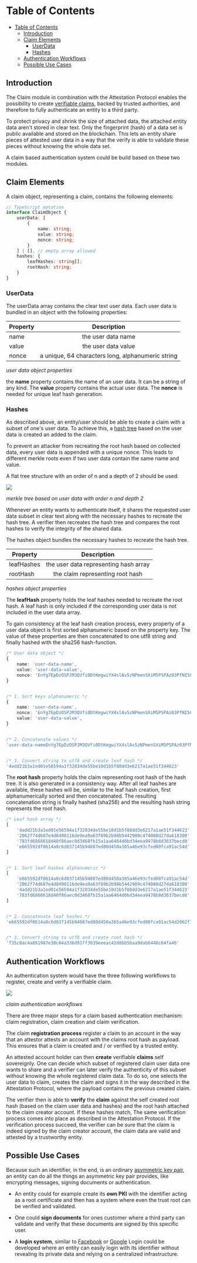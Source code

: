 # Table of Contents

- [Table of Contents](#table-of-contents)
    - [Introduction](#introduction)
    - [Claim Elements](#claim-elements)
        - [UserData](#userdata)
        - [Hashes](#hashes)
    - [Authentication Workflows](#authentication-workflows)
    - [Possible Use Cases](#possible-use-cases)


## Introduction

The Claim module in combination with the Attestation Protocol enables the possibility to create [verifiable claims](https://docs.microsoft.com/en-us/previous-versions/msp-n-p/ff359101(v=pandp.10)?redirectedfrom=MSDN), backed by trusted authorities, and therefore to fully authenticate an entity to a third party. 

To protect privacy and shrink the size of attached data, the attached entity data aren't stored in clear text. Only the fingerprint (hash) of a data set is public available and stored on the blockchain. This lets an entity share pieces of attested user data in a way that the verify is able to validate these pieces without knowing the whole data set.

A claim based authentication system could be build based on these two modules.


## Claim Elements

A claim object, representing a claim, contains the following elements:

````typescript
// TypeScript notation
interface ClaimObject {
    userData: [
        {
            name: string;
            value: string;
            nonce: string;
        }
    ] | [], // empty array allowed
    hashes: {
        leafHashes: string[];
        rootHash: string;
    }
}
````


### UserData

The userData array contains the clear text user data. Each user data is bundled in an object with the following properties:

| Property |                    Description                    |
|----------|:-------------------------------------------------:|
| name     |                 the user data name                |
| value    |                the user data value                |
| nonce    | a unique, 64 characters long, alphanumeric string |

*user data object properties*

the **name** property contains the name of an user data. It can be a string of any kind. The **value** property contains the actual user data. The **nonce** is needed for unique leaf hash generation.


### Hashes

As described above, an entity/user should be able to create a claim with a subset of one's user data. To achieve this, a [hash tree](https://en.wikipedia.org/wiki/Merkle_tree) based on the user data is created an added to the claim.

To prevent an attacker from recreating the root hash based on collected data, every user data is appended with a unique nonce. This leads to different merkle roots even if two user data contain the same name and value.

A flat tree structure with an order of n and a depth of 2 should be used:

![](./.../../draw.io/out/diagrams-merkle-tree.svg)

*merkle tree based on user data with order n and depth 2*

Whenever an entity wants to authenticate itself, it shares the requested user data subset in clear text along with the necessary hashes to recreate the hash tree. A verifier then recreates the hash tree and compares the root hashes to verify the integrity of the shared data.

The hashes object bundles the necessary hashes to recreate the hash tree.

| Property   |              Description              |
|------------|:-------------------------------------:|
| leafHashes | the user data representing hash array |
| rootHash   |    the claim representing root hash   |

*hashes object properties*

The **leafHash** property holds the leaf hashes needed to recreate the root hash. A leaf hash is only included if the corresponding user data is not included in the user data array.

To gain consistency at the leaf hash creation process, every property of a user data object is first sorted alphanumeric based on the property key. The value of these properties are then concatenated to one utf8 string and finally hashed with the sha256 hash-function.

````typescript
/* User data object */
{
    name: 'user-data-name',
    value: 'user-data-value',
    nonce: 'EnYg7EpDzOSPJM3QVfi0DtKmgwiYX4slAv5zNPmenSXiM5PSPAz03PfNI5C1XEDV'
}


/* 1. Sort keys alphanumeric */
{
    name: 'user-data-name',
    nonce: 'EnYg7EpDzOSPJM3QVfi0DtKmgwiYX4slAv5zNPmenSXiM5PSPAz03PfNI5C1XEDV'
    value: 'user-data-value',
}


/* 2. Concatenate values */
'user-data-nameEnYg7EpDzOSPJM3QVfi0DtKmgwiYX4slAv5zNPmenSXiM5PSPAz03PfNI5C1XEDVuser-data-value'


/* 3. Convert string to utf8 and create leaf hash */
'4add21b3a1ed01e56594a1f32034de55be10d1b5f88dd3e6217a1ae51f344623'
````


The **root hash** property holds the claim representing root hash of the hash tree. It is also generated in a consistency way. After all leaf hashes are available, these hashes will be, similar to the leaf hash creation, first alphanumerically sorted and then concatenated. The resulting concatenation string is finally hashed (sha256) and the resulting hash string represents the root hash.

````typescript
/* Leaf hash array */
[
    '4add21b3a1ed01e56594a1f32034de55be10d1b5f88dd3e6217a1ae51f344623',
    '2062f74d687e4d8498116de9ea9a63f89b2b98b5442989c474088d27da618300',
    '783fd6868618d40f86aec0d3468fb15a1aa6464d0bd34eea9478b8d3637becd8',
    'e665592df0614a0c6d837145b94887ed80d450a365a46e93cfed00fca91ac54d',
]


/* 1. Sort leaf hashes alphanumeric */
[
    'e665592df0614a0c6d837145b94887ed80d450a365a46e93cfed00fca91ac54d',
    '2062f74d687e4d8498116de9ea9a63f89b2b98b5442989c474088d27da618300',
    '4add21b3a1ed01e56594a1f32034de55be10d1b5f88dd3e6217a1ae51f344623',
    '783fd6868618d40f86aec0d3468fb15a1aa6464d0bd34eea9478b8d3637becd8',
]


/* 2. Concatenate leaf hashes */
'e665592df0614a0c6d837145b94887ed80d450a365a46e93cfed00fca91ac54d2062f74d687e4d8498116de9ea9a63f89b2b98b5442989c474088d27da6183004add21b3a1ed01e56594a1f32034de55be10d1b5f88dd3e6217a1ae51f344623783fd6868618d40f86aec0d3468fb15a1aa6464d0bd34eea9478b8d3637becd8'


/* 3. Convert string to utf8 and create root hash */
'f35c8ac4a881987e38c84a336d91ff3039eeeac42d8bb5baa9dab6448c64fa46'
````


## Authentication Workflows

An authentication system would have the three following workflows to register, create and verify a verifiable claim.

![](./../plantUml/out/claim/../../../../plantUml/out/claim/claim-authentication-workflow/claim-authentication-workflow.svg)

*claim authentication workflows*


There are three major steps for a claim based authentication mechanism: claim registration, claim creation and claim verification.

The claim **registration process** register a claim to an account in the way that an attestor attests an account with the claims root hash as payload. This ensures that a claim is created and / or verified by a trusted entity.

An attested account holder can then **create** verifiable **claims** self sovereignly. One can decide which subset of registered claim user data one wants to share and a verifier can later verify the authenticity of this subset without knowing the whole registered claim data. To do so, one selects the user data to claim, creates the claim and signs it in the way described in the Attestation Protocol, where the payload contains the previous created claim.

The verifier then is able to **verify** the **claim** against the self created root hash (based on the claim user data and hashes) and the root hash attached to the claim creator account. If these hashes match, The same verification process comes into place as described in the Attestation Protocol. If the verification process succeed, the verifier can be sure that the claim is indeed signed by the claim creator account, the claim data are valid and attested by a trustworthy entity.


## Possible Use Cases

Because such an identifier, in the end, is an ordinary [asymmetric key pair](https://en.wikipedia.org/wiki/Public-key_cryptography), an entity can do all the things an asymmetric key pair provides, like encrypting messages, signing documents or authentication. 

- An entity could for example create its **own PKI** with the identifier acting as a root certificate and then has a system where even the trust root can be verified and validated.

- One could **sign documents** for ones customer where a third party can validate and verify that these documents are signed by this specific user.

- A **login system**, similar to [Facebook](https://developers.facebook.com/docs/facebook-login/) or [Google](https://developers.google.com/identity/sign-in/web/sign-in) Login could be developed where an entity can easily login with its identifier without revealing its private data and relying on a centralized infrastructure.
